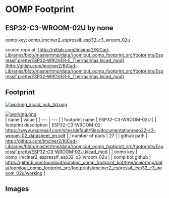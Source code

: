 # OOMP Footprint  
## ESP32-C3-WROOM-02U  by none  
  
oomp key: oomp_imciner2_espressif_esp32_c3_wroom_02u  
  
source repo at: [http://gitlab.com/imciner2/KiCad-Libraries/blob/master/tmp/data//oomlout_oomp_footprint_src/footprints/Espressif.pretty/ESP32-WROVER-E_ThermalVias.kicad_mod](http://gitlab.com/imciner2/KiCad-Libraries/blob/master/tmp/data//oomlout_oomp_footprint_src/footprints/Espressif.pretty/ESP32-WROVER-E_ThermalVias.kicad_mod)  
## Footprint  
  
[![working_kicad_pcb_3d.png](working_kicad_pcb_3d_600.png)](working_kicad_pcb_3d.png)  
  
[![working.png](working_600.png)](working.png)  
| name | value | 
| --- | --- | 
| footprint name | ESP32-C3-WROOM-02U | 
| footprint description | ESP32-C3-WROOM-02: https://www.espressif.com/sites/default/files/documentation/esp32-c3-wroom-02_datasheet_en.pdf | 
| number of pads | 27 | 
| github path | http://github.com/imciner2/KiCad-Libraries/blob/master/tmp/data//oomlout_oomp_footprint_src/footprints/Espressif.pretty/ESP32-C3-WROOM-02U.kicad_mod | 
| oomp key | oomp_imciner2_espressif_esp32_c3_wroom_02u | 
| oomp bot github | https://github.com/oomlout/oomlout_oomp_footprint_bot/tree/main/tmp/data//oomlout_oomp_footprint_src/footprints/imciner2_espressif_esp32_c3_wroom_02u/working | 
## Images  
